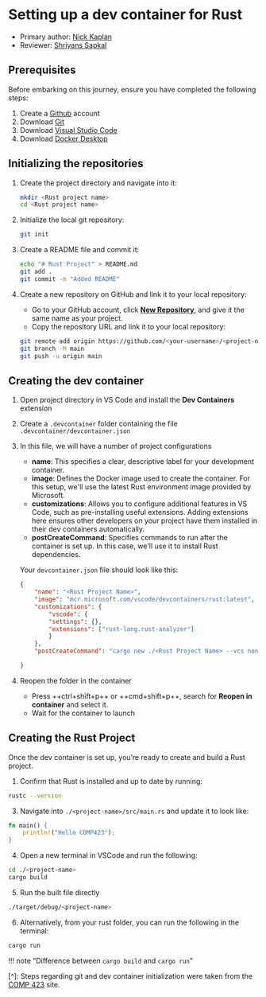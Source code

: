# Setting up a dev container for Rust

* Primary author: [Nick Kaplan](https://github.com/NickKaplan64)
* Reviewer: [Shriyans Sapkal](https://github.com/shrithebee1)

## Prerequisites

Before embarking on this journey, ensure you have completed the following steps:

1. Create a [Github](https://github.com) account
2. Download [Git](https://git-scm.com/book/en/v2/Getting-Started-Installing-Git)
3. Download [Visual Studio Code](https://code.visualstudio.com/)
4. Download [Docker Desktop](https://www.docker.com/products/docker-desktop)

## Initializing the repositories

1. Create the project directory and navigate into it:
    ```sh
    mkdir <Rust project name>
    cd <Rust project name>
    ```

2. Initialize the local git repository:
    ```sh
    git init
    ```

3. Create a README file and commit it:
    ```sh
    echo "# Rust Project" > README.md
    git add .
    git commit -m "Added README"
    ```

4. Create a new repository on GitHub and link it to your local repository:
    * Go to your GitHub account, click **[New Repository](https://github.com/new)**, and give it the same name as your project.
    * Copy the repository URL and link it to your local repository:
    ```sh
    git remote add origin https://github.com/<your-username>/<project-name>.git
    git branch -M main
    git push -u origin main
    ```

## Creating the dev container

1. Open project directory in VS Code and install the **Dev Containers** extension

2. Create a ```.devcontainer``` folder containing the file ```.devcontainer/devcontainer.json```

3. In this file, we will have a number of project configurations

    * **name**: This specifies a clear, descriptive label for your development container.
    * **image**: Defines the Docker image used to create the container. For this setup, we'll use the latest Rust environment image provided by Microsoft.
    * **customizations**: Allows you to configure additional features in VS Code, such as pre-installing useful extensions. Adding extensions here ensures other developers on your project have them installed in their dev containers automatically.
    * **postCreateCommand**: Specifies commands to run after the container is set up. In this case, we'll use it to install Rust dependencies.

    Your ```devcontainer.json``` file should look like this:
    ```json
    {
        "name": "<Rust Project Name>",
        "image": "mcr.microsoft.com/vscode/devcontainers/rust:latest",
        "customizations": {
            "vscode": {
            "settings": {},
            "extensions": ["rust-lang.rust-analyzer"]
            }
        },
        "postCreateCommand": "cargo new ./<Rust Project Name> --vcs none"

    }
    ```

4. Reopen the folder in the container
    * Press ++ctrl+shift+p++ or ++cmd+shift+p++, search for **Reopen in container** and select it.
    * Wait for the container to launch

## Creating the Rust Project

Once the dev container is set up, you’re ready to create and build a Rust project.

1. Confirm that Rust is installed and up to date by running:
```sh
rustc --version
```

3. Navigate into ```./<project-name>/src/main.rs``` and update it to look like:
```rs
fn main() {
    println!("Hello COMP423");
}
```

4. Open a new terminal in VSCode and run the following:
```sh
cd ./<project-name>
cargo build
```

5. Run the built file directly
```sh
./target/debug/<project-name>
```

6. Alternatively, from your rust folder, you can run the following in the terminal:
```sh
cargo run
```

!!! note "Difference between ```cargo build``` and ```cargo run```"

[^]: Steps regarding git and dev container initialization were taken from the [COMP 423](https://comp423-25s.github.io/resources/MkDocs/tutorial/#step-1-create-a-local-directory-and-initialize-git) site.

